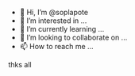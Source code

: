 - 👋 Hi, I’m @soplapote
- 👀 I’m interested in ...
- 🌱 I’m currently learning ...
- 💞️ I’m looking to collaborate on ...
- 📫 How to reach me ...

<!---
soplapote/soplapote is a ✨ special ✨ repository because its `README.md` (this file) appears on your GitHub profile.
You can click the Preview link to take a look at your changes.
--->thks all
